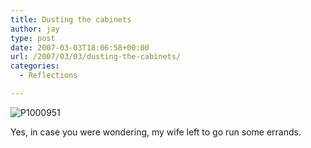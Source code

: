 ```yaml
---
title: Dusting the cabinets
author: jay
type: post
date: 2007-03-03T18:06:58+00:00
url: /2007/03/03/dusting-the-cabinets/
categories:
  - Reflections

---
```

![P1000951][1]

Yes, in case you were wondering, my wife left to go run some errands.

 [1]: https://cdn.rambleon.org/migrate/2007/03/p1000951.jpg